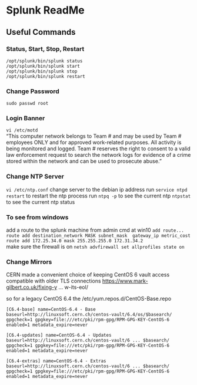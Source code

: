 # Splunk ReadMe



## Useful Commands
### Status, Start, Stop, Restart
`/opt/splunk/bin/splunk status`  
`/opt/splunk/bin/splunk start`  
`/opt/splunk/bin/splunk stop`  
`/opt/splunk/bin/splunk restart`  

### Change Password
`sudo passwd root`  

### Login Banner
`vi /etc/motd`  
“This computer network belongs to Team # and may be used by Team # employees ONLY and for approved work-related purposes. All activity is being monitored and logged. Team # reserves the right to consent to a valid law enforcement request to search the network logs for evidence of a crime stored within the network and can be used to prosecute abuse.”   

### Change NTP Server
`vi /etc/ntp.conf`
change server to the debian ip address
run `service ntpd restart` to restart the ntp process
run `ntpq -p` to see the current ntp
`ntpstat` to see the current ntp status


### To see from windows
add a route to the splunk machine from admin cmd at win10 `add route...`  `route add destination_network MASK subnet_mask  gateway_ip metric_cost`  
`route add 172.25.34.0 mask 255.255.255.0 172.31.34.2`  
make sure the firewall is on `netsh advfirewall set allprofiles state on`  


### Change Mirrors
CERN made a convenient choice of keeping CentOS 6 vault access compatible with older TLS connections
https://www.mark-gilbert.co.uk/fixing-y ... w-its-eol/

so for a legacy CentOS 6.4 the /etc/yum.repos.d/CentOS-Base.repo

`[C6.4-base]
name=CentOS-6.4 - Base
baseurl=http://linuxsoft.cern.ch/centos-vault/6.4/os/$basearch/
gpgcheck=1
gpgkey=file:///etc/pki/rpm-gpg/RPM-GPG-KEY-CentOS-6
enabled=1
metadata_expire=never`

`[C6.4-updates]
name=CentOS-6.4 - Updates
baseurl=http://linuxsoft.cern.ch/centos-vault/6 ... $basearch/
gpgcheck=1
gpgkey=file:///etc/pki/rpm-gpg/RPM-GPG-KEY-CentOS-6
enabled=1
metadata_expire=never`

`[C6.4-extras]
name=CentOS-6.4 - Extras
baseurl=http://linuxsoft.cern.ch/centos-vault/6 ... $basearch/
gpgcheck=1
gpgkey=file:///etc/pki/rpm-gpg/RPM-GPG-KEY-CentOS-6
enabled=1
metadata_expire=never`
